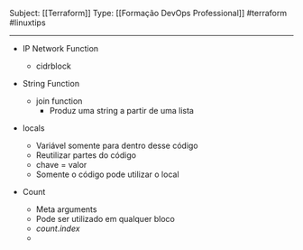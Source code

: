 Subject: [[Terraform]] 
Type: [[Formação DevOps Professional]]  #terraform #linuxtips

---
- IP Network Function
	- cidrblock
- String Function
	- join function
		- Produz uma string a partir de uma lista


- locals
	- Variável somente para dentro desse código
	- Reutilizar partes do código 
	- chave = valor
	- Somente o código pode utilizar o local


- Count
	- Meta arguments
	- Pode ser utilizado em qualquer bloco
	- *count.index*
	- 